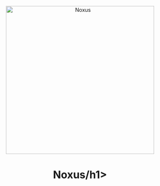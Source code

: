 <p align="center">
<img src="https://78.media.tumblr.com/32cb1b673ac46882aef6d18a4e48b906/tumblr_inline_o687vremgs1u1tb89_400.png" width="400" alt="Noxus">
</p>
<h1 align="center">Noxus/h1>
